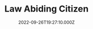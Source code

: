 ---
title: "Law Abiding Citizen"
year: 2009
date: 2022-09-26T19:27:10.000Z
permalink: /almanac/movies/2022-09-26-law-abiding-citizen/index.html
link: https://letterboxd.com/rknightuk/film/law-abiding-citizen/2/
rating: 3
---